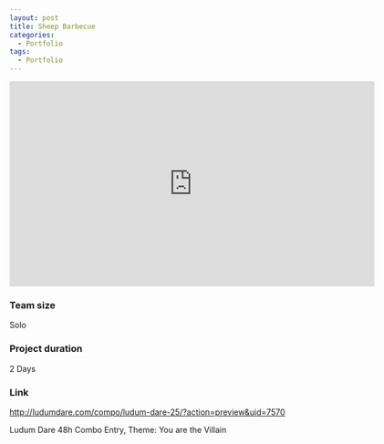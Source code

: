 ```yaml
---
layout: post
title: Sheep Barbecue
categories:
  - Portfolio
tags:
  - Portfolio
---
```


<div class="embed-responsive embed-responsive-16by9">
  <iframe width="640" height="360" class="embed-responsive-item" src="https://www.youtube-nocookie.com/embed/DqsAIJwH_1E?controls=1&amp;" frameborder="0" allowfullscreen></iframe>
</div>

### Team size
Solo

### Project duration
2 Days

### Link
<http://ludumdare.com/compo/ludum-dare-25/?action=preview&uid=7570>

Ludum Dare 48h Combo Entry, Theme: You are the Villain